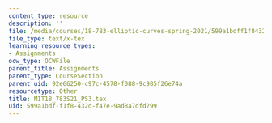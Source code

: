 ```yaml
---
content_type: resource
description: ''
file: /media/courses/18-783-elliptic-curves-spring-2021/599a1bdff1f8432df47e9ad8a7dfd299_MIT18_783S21_PS3.tex
file_type: text/x-tex
learning_resource_types:
- Assignments
ocw_type: OCWFile
parent_title: Assignments
parent_type: CourseSection
parent_uid: 92e66250-c97c-4578-f088-9c985f26e74a
resourcetype: Other
title: MIT18_783S21_PS3.tex
uid: 599a1bdf-f1f8-432d-f47e-9ad8a7dfd299
---
```

